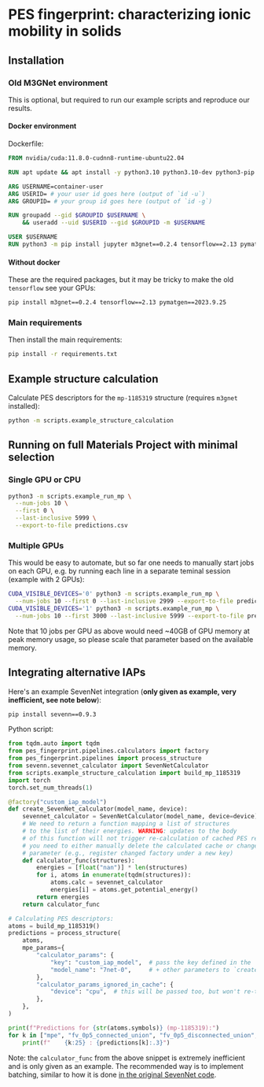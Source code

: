 # PES fingerprint: characterizing ionic mobility in solids

## Installation

### Old M3GNet environment
This is optional, but required to run our example scripts and reproduce our results.

#### Docker environment
Dockerfile:
```Dockerfile
FROM nvidia/cuda:11.8.0-cudnn8-runtime-ubuntu22.04

RUN apt update && apt install -y python3.10 python3.10-dev python3-pip

ARG USERNAME=container-user
ARG USERID= # your user id goes here (output of `id -u`)
ARG GROUPID= # your group id goes here (output of `id -g`)

RUN groupadd --gid $GROUPID $USERNAME \
    && useradd --uid $USERID --gid $GROUPID -m $USERNAME

USER $USERNAME
RUN python3 -m pip install jupyter m3gnet==0.2.4 tensorflow==2.13 pymatgen==2023.9.25
```

#### Without docker
These are the required packages, but it may be tricky to make the old `tensorflow` see your GPUs:
```bash
pip install m3gnet==0.2.4 tensorflow==2.13 pymatgen==2023.9.25
```

### Main requirements
Then install the main requirements:

```bash
pip install -r requirements.txt
```

## Example structure calculation
Calculate PES descriptors for the `mp-1185319` structure (requires `m3gnet` installed):
```bash
python -m scripts.example_structure_calculation
```

## Running on full Materials Project with minimal selection

### Single GPU or CPU
```bash
python3 -m scripts.example_run_mp \
  --num-jobs 10 \
  --first 0 \
  --last-inclusive 5999 \
  --export-to-file predictions.csv
```

### Multiple GPUs
This would be easy to automate, but so far one needs to manually start jobs on each GPU,
e.g. by running each line in a separate teminal session (example with 2 GPUs):
```bash
CUDA_VISIBLE_DEVICES='0' python3 -m scripts.example_run_mp \
  --num-jobs 10 --first 0 --last-inclusive 2999 --export-to-file predictions-0-2999.csv
CUDA_VISIBLE_DEVICES='1' python3 -m scripts.example_run_mp \
  --num-jobs 10 --first 3000 --last-inclusive 5999 --export-to-file predictions-3000-5999.csv
```
Note that 10 jobs per GPU as above would need ~40GB of GPU memory at peak memory usage,
so please scale that parameter based on the available memory.

## Integrating alternative IAPs

Here's an example SevenNet integration (**only given as example, very inefficient, see note below**):
```bash
pip install sevenn==0.9.3
```

Python script:
```python
from tqdm.auto import tqdm
from pes_fingerprint.pipelines.calculators import factory
from pes_fingerprint.pipelines import process_structure
from sevenn.sevennet_calculator import SevenNetCalculator
from scripts.example_structure_calculation import build_mp_1185319
import torch
torch.set_num_threads(1)

@factory("custom_iap_model")
def create_SevenNet_calculator(model_name, device):
    sevennet_calculator = SevenNetCalculator(model_name, device=device)
    # We need to return a function mapping a list of structures
    # to the list of their energies. WARNING: updates to the body
    # of this function will not trigger re-calculation of cached PES results;
    # you need to either manually delete the calculated cache or change some
    # parameter (e.g., register changed factory under a new key)
    def calculator_func(structures):
        energies = [float("nan")] * len(structures)
        for i, atoms in enumerate(tqdm(structures)):
            atoms.calc = sevennet_calculator
            energies[i] = atoms.get_potential_energy()
        return energies
    return calculator_func

# Calculating PES descriptors:
atoms = build_mp_1185319()
predictions = process_structure(
    atoms,
    mpe_params={
        "calculator_params": {
            "key": "custom_iap_model",  # pass the key defined in the `factory` decorator
            "model_name": "7net-0",     # + other parameters to `create_SevenNet_calculator`
        },
        "calculator_params_ignored_in_cache": {
            "device": "cpu",  # this will be passed too, but won't re-trigger caching if changed
        },
    },
)

print(f"Predictions for {str(atoms.symbols)} (mp-1185319):")
for k in ["mpe", "fv_0p5_connected_union", "fv_0p5_disconnected_union", "Xi"]:
    print(f"    {k:25} : {predictions[k]:.3}")
```

Note: the `calculator_func` from the above snippet is extremely inefficient and is only given as an example. The recommended way is to implement batching, similar to how it is done [in the original SevenNet code](https://github.com/MDIL-SNU/SevenNet/blob/v0.9.3/sevenn/scripts/inference.py#L178-L239).
